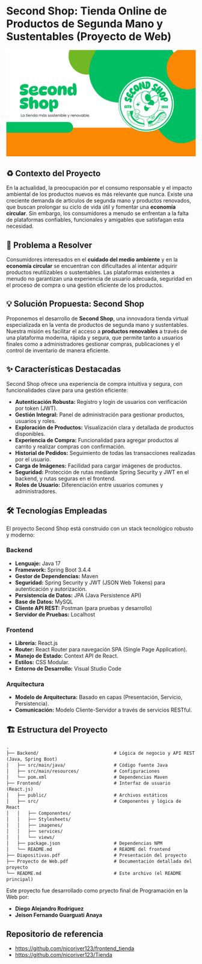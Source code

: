 # Second Shop: Tienda Online de Productos de Segunda Mano y Sustentables (Proyecto de Web)

![Second Shop Logo/Banner Placeholder](https://github.com/JeiGeek/Proyecto_tienda/blob/master/Frontend/src/imagenes/20.jpg)

## ♻️ Contexto del Proyecto

En la actualidad, la preocupación por el consumo responsable y el impacto ambiental de los productos nuevos es más relevante que nunca. Existe una creciente demanda de artículos de segunda mano y productos renovados, que buscan prolongar su ciclo de vida útil y fomentar una **economía circular**. Sin embargo, los consumidores a menudo se enfrentan a la falta de plataformas confiables, funcionales y amigables que satisfagan esta necesidad.

## 🎯 Problema a Resolver

Consumidores interesados en el **cuidado del medio ambiente** y en la **economía circular** se encuentran con dificultades al intentar adquirir productos reutilizables o sustentables. Las plataformas existentes a menudo no garantizan una experiencia de usuario adecuada, seguridad en el proceso de compra o una gestión eficiente de los productos.

## 💡 Solución Propuesta: Second Shop

Proponemos el desarrollo de **Second Shop**, una innovadora tienda virtual especializada en la venta de productos de segunda mano y sustentables. Nuestra misión es facilitar el acceso a **productos renovables** a través de una plataforma moderna, rápida y segura, que permite tanto a usuarios finales como a administradores gestionar compras, publicaciones y el control de inventario de manera eficiente.

## ✨ Características Destacadas

Second Shop ofrece una experiencia de compra intuitiva y segura, con funcionalidades clave para una gestión eficiente:

* **Autenticación Robusta:** Registro y login de usuarios con verificación por token (JWT).
* **Gestión Integral:** Panel de administración para gestionar productos, usuarios y roles.
* **Exploración de Productos:** Visualización clara y detallada de productos disponibles.
* **Experiencia de Compra:** Funcionalidad para agregar productos al carrito y realizar compras con confirmación.
* **Historial de Pedidos:** Seguimiento de todas las transacciones realizadas por el usuario.
* **Carga de Imágenes:** Facilidad para cargar imágenes de productos.
* **Seguridad:** Protección de rutas mediante Spring Security y JWT en el backend, y rutas seguras en el frontend.
* **Roles de Usuario:** Diferenciación entre usuarios comunes y administradores.

## 🛠️ Tecnologías Empleadas

El proyecto Second Shop está construido con un stack tecnológico robusto y moderno:

### Backend
* **Lenguaje:** Java 17
* **Framework:** Spring Boot 3.4.4
* **Gestor de Dependencias:** Maven
* **Seguridad:** Spring Security y JWT (JSON Web Tokens) para autenticación y autorización.
* **Persistencia de Datos:** JPA (Java Persistence API)
* **Base de Datos:** MySQL
* **Cliente API REST:** Postman (para pruebas y desarrollo)
* **Servidor de Pruebas:** Localhost

### Frontend
* **Librería:** React.js
* **Router:** React Router para navegación SPA (Single Page Application).
* **Manejo de Estado:** Context API de React.
* **Estilos:** CSS Modular.
* **Entorno de Desarrollo:** Visual Studio Code

### Arquitectura
* **Modelo de Arquitectura:** Basado en capas (Presentación, Servicio, Persistencia).
* **Comunicación:** Modelo Cliente-Servidor a través de servicios RESTful.

## 🏗️ Estructura del Proyecto
```
.
├── Backend/                            # Lógica de negocio y API REST (Java, Spring Boot)
│   ├── src/main/java/                  # Código fuente Java
│   ├── src/main/resources/             # Configuraciones
│   └── pom.xml                         # Dependencias Maven
├── Frontend/                           # Interfaz de usuario (React.js)
│   ├── public/                         # Archivos estáticos
│   ├── src/                            # Componentes y lógica de React
│   │   ├── Componentes/
│   │   ├── Stylesheets/
│   │   ├── imagenes/
│   │   ├── services/
│   │   └── views/
│   ├── package.json                    # Dependencias NPM
│   └── README.md                       # README del frontend
├── Diapositivas.pdf                    # Presentación del proyecto
├── Proyecto de Web.pdf                 # Documentación detallada del proyecto
└── README.md                           # Este archivo (el README principal)
```

Este proyecto fue desarrollado como pryecto final de Programación en la Web por:

* **Diego Alejandro Rodriguez**
* **Jeison Fernando Guarguati Anaya**

## Repositorio de referencia
* https://github.com/nicoriver123/frontend_tienda
* https://github.com/nicoriver123/Tienda
